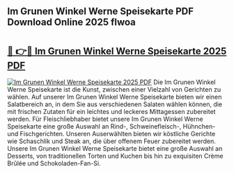## Im Grunen Winkel Werne Speisekarte PDF Download Online 2025 fIwoa

# <h2><a href="http://gcan28o.nevu.top/?p=Im+Grunen+Winkel+Werne+Speisekarte">🔗 👉🔴 Im Grunen Winkel Werne Speisekarte 2025 PDF</a></h2>

[![Im Grunen Winkel Werne Speisekarte 2025 PDF](https://i.imgur.com/dBaPXMq.png)](http://gcan28o.nevu.top/?p=Im+Grunen+Winkel+Werne+Speisekarte)
Die Im Grunen Winkel Werne Speisekarte ist die Kunst, zwischen einer Vielzahl von Gerichten zu wählen. Auf unserer Im Grunen Winkel Werne Speisekarte bieten wir einen Salatbereich an, in dem Sie aus verschiedenen Salaten wählen können, die mit frischen Zutaten für ein leichtes und leckeres Mittagessen zubereitet werden. Für Fleischliebhaber bietet unsere Im Grunen Winkel Werne Speisekarte eine große Auswahl an Rind-, Schweinefleisch-, Hühnchen- und Fischgerichten. Unseren Auserwählten bieten wir köstliche Gerichte wie Schaschlik und Steak an, die über offenem Feuer zubereitet werden. Unsere Im Grunen Winkel Werne Speisekarte bietet eine große Auswahl an Desserts, von traditionellen Torten und Kuchen bis hin zu exquisiten Crème Brûlée und Schokoladen-Fan-Si.
